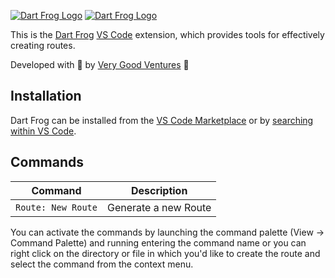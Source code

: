 [![Dart Frog Logo][logo_white]][dart_frog_link_dark]
[![Dart Frog Logo][logo_black]][dart_frog_link_light]

This is the [Dart Frog](https://dartfrog.vgv.dev/) [VS Code](https://code.visualstudio.com/) extension, which provides tools for effectively creating routes.

Developed with 💙 by [Very Good Ventures][very_good_ventures_link] 🦄

## Installation

Dart Frog can be installed from the [VS Code Marketplace]() or by [searching within VS Code](https://code.visualstudio.com/docs/editor/extension-gallery#_search-for-an-extension).

## Commands

| Command            | Description          |
| ------------------ | -------------------- |
| `Route: New Route` | Generate a new Route |

You can activate the commands by launching the command palette (View -> Command Palette) and running entering the command name or you can right click on the directory or file in which you'd like to create the route and select the command from the context menu.

[ci_link]: https://github.com/VeryGoodOpenSource/dart_frog/actions/workflows/main.yaml
[dart_frog_link_dark]: https://github.com/verygoodopensource/dart_frog#gh-dark-mode-only
[dart_frog_link_light]: https://github.com/verygoodopensource/dart_frog#gh-light-mode-only
[license_link]: https://opensource.org/licenses/MIT
[logo_black]: https://raw.githubusercontent.com/VeryGoodOpenSource/dart_frog/main/assets/dart_frog_logo_black.png#gh-light-mode-only
[logo_white]: https://raw.githubusercontent.com/VeryGoodOpenSource/dart_frog/main/assets/dart_frog_logo_white.png#gh-dark-mode-only
[very_good_ventures_link]: https://verygood.ventures
